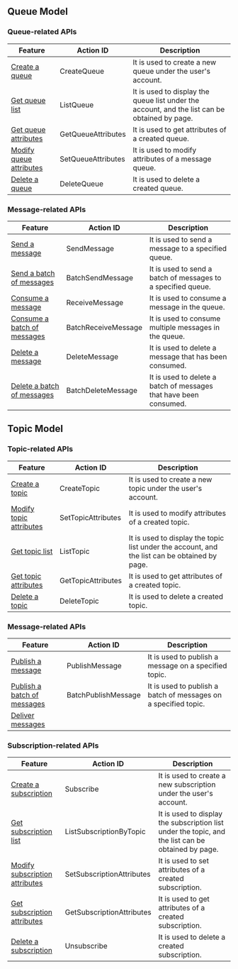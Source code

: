 
## Queue Model

### Queue-related APIs
| Feature | Action ID | Description|
|---------|---------|---------|
| [Create a queue](/doc/api/431/5832) | CreateQueue | It is used to create a new queue under the user's account. |
| [Get queue list](/doc/api/431/5833) | ListQueue | It is used to display the queue list under the account, and the list can be obtained by page. |
| [Get queue attributes](/doc/api/431/5834) | GetQueueAttributes | It is used to get attributes of a created queue. |
| [Modify queue attributes](/doc/api/431/5835) | SetQueueAttributes | It is used to modify attributes of a message queue. |
| [Delete a queue](/doc/api/431/5836) | DeleteQueue | It is used to delete a created queue. |


### Message-related APIs
| Feature | Action ID | Description |
|---------|---------|---------|
| [Send a message](/doc/api/431/5837) | SendMessage | It is used to send a message to a specified queue. |
| [Send a batch of messages](/doc/api/431/5838) | BatchSendMessage | It is used to send a batch of messages to a specified queue. |
| [Consume a message](/doc/api/431/5839) | ReceiveMessage | It is used to consume a message in the queue. |
| [Consume a batch of messages](/doc/api/431/5924) | BatchReceiveMessage | It is used to consume multiple messages in the queue. |
| [Delete a message](/doc/api/431/5840) | DeleteMessage | It is used to delete a message that has been consumed. |
| [Delete a batch of messages](/doc/api/431/5841) | BatchDeleteMessage | It is used to delete a batch of messages that have been consumed. |


## Topic Model

### Topic-related APIs
| Feature | Action ID | Description |
|---------|---------|---------|
| [Create a topic](/doc/api/406/7405) | CreateTopic | It is used to create a new topic under the user's account. |
| [Modify topic attributes](/doc/api/406/7406) | SetTopicAttributes | It is used to modify attributes of a created topic. |
| [Get topic list](/doc/api/406/7407) | ListTopic | It is used to display the topic list under the account, and the list can be obtained by page. |
| [Get topic attributes](/doc/api/406/7408) | GetTopicAttributes | It is used to get attributes of a created topic. |
| [Delete a topic](/doc/api/406/7409) | DeleteTopic | It is used to delete a created topic. |


### Message-related APIs
| Feature | Action ID | Description |
|---------|---------|---------|
| [Publish a message](/doc/api/406/7411) | PublishMessage | It is used to publish a message on a specified topic. |
| [Publish a batch of messages](/doc/api/406/7412) | BatchPublishMessage | It is used to publish a batch of messages on a specified topic. |
| [Deliver messages](/doc/api/406/7420) |||


### Subscription-related APIs
| Feature | Action ID | Description |
|---------|---------|---------|
| [Create a subscription](/doc/api/406/7414) | Subscribe | It is used to create a new subscription under the user's account. |
| [Get subscription list](/doc/api/406/7415) | ListSubscriptionByTopic | It is used to display the subscription list under the topic, and the list can be obtained by page. |
| [Modify subscription attributes](/doc/api/406/7416) | SetSubscriptionAttributes | It is used to set attributes of a created subscription. |
| [Get subscription attributes](/doc/api/406/7418) | GetSubscriptionAttributes | It is used to get attributes of a created subscription. |
| [Delete a subscription](/doc/api/406/7417) | Unsubscribe | It is used to delete a created subscription. |

